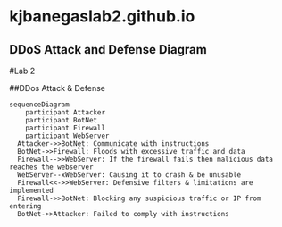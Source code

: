 # kjbanegaslab2.github.io

## DDoS Attack and Defense Diagram

#Lab 2 

##DDos Attack & Defense

```mermaid
sequenceDiagram
    participant Attacker
    participant BotNet
    participant Firewall
    participant WebServer
  Attacker->>BotNet: Communicate with instructions 
  BotNet->>Firewall: Floods with excessive traffic and data
  Firewall-->>WebServer: If the firewall fails then malicious data reaches the webserver 
  WebServer--xWebServer: Causing it to crash & be unusable
  Firewall<<->>WebServer: Defensive filters & limitations are implemented 
  Firewall->>BotNet: Blocking any suspicious traffic or IP from entering 
  BotNet->>Attacker: Failed to comply with instructions 

```
